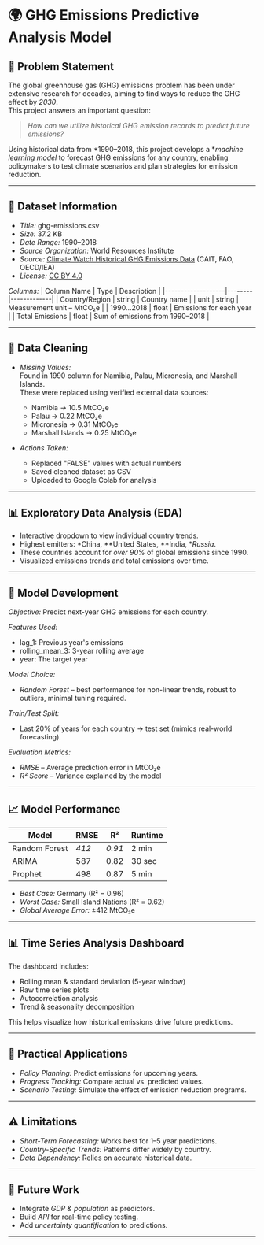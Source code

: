 # 🌍 GHG Emissions Predictive Analysis Model

## 📌 Problem Statement
The global greenhouse gas (GHG) emissions problem has been under extensive research for decades, aiming to find ways to reduce the GHG effect by *2030*.  
This project answers an important question:

> *How can we utilize historical GHG emission records to predict future emissions?*

Using historical data from *1990–2018, this project develops a **machine learning model* to forecast GHG emissions for any country, enabling policymakers to test climate scenarios and plan strategies for emission reduction.

---

## 📂 Dataset Information

- *Title:* ghg-emissions.csv  
- *Size:* 37.2 KB  
- *Date Range:* 1990–2018  
- *Source Organization:* World Resources Institute  
- *Source:* [Climate Watch Historical GHG Emissions Data](https://www.climatewatchdata.org/ghg-emissions) (CAIT, FAO, OECD/IEA)  
- *License:* [CC BY 4.0](https://creativecommons.org/licenses/by/4.0/)  

*Columns:*
| Column Name       | Type   | Description |
|-------------------|--------|-------------|
| Country/Region  | string | Country name |
| unit            | string | Measurement unit – MtCO₂e |
| 1990...2018   | float  | Emissions for each year |
| Total Emissions | float  | Sum of emissions from 1990–2018 |

---

## 🧹 Data Cleaning

- *Missing Values:*  
  Found in 1990 column for Namibia, Palau, Micronesia, and Marshall Islands.  
  These were replaced using verified external data sources:
  - Namibia → 10.5 MtCO₂e  
  - Palau → 0.22 MtCO₂e  
  - Micronesia → 0.31 MtCO₂e  
  - Marshall Islands → 0.25 MtCO₂e

- *Actions Taken:*  
  - Replaced "FALSE" values with actual numbers  
  - Saved cleaned dataset as CSV  
  - Uploaded to Google Colab for analysis  

---

## 📊 Exploratory Data Analysis (EDA)

- Interactive dropdown to view individual country trends.
- Highest emitters: *China, **United States, **India, **Russia*.
- These countries account for *over 90%* of global emissions since 1990.
- Visualized emissions trends and total emissions over time.

---

## 🤖 Model Development

*Objective:* Predict next-year GHG emissions for each country.

*Features Used:*
- lag_1: Previous year's emissions
- rolling_mean_3: 3-year rolling average
- year: The target year

*Model Choice:*  
- *Random Forest* – best performance for non-linear trends, robust to outliers, minimal tuning required.

*Train/Test Split:*
- Last 20% of years for each country → test set (mimics real-world forecasting).

*Evaluation Metrics:*
- *RMSE* – Average prediction error in MtCO₂e  
- *R² Score* – Variance explained by the model

---

## 📈 Model Performance

| Model          | RMSE  | R²   | Runtime |
|----------------|-------|------|---------|
| Random Forest  | *412* | *0.91* | 2 min   |
| ARIMA          | 587   | 0.82 | 30 sec  |
| Prophet        | 498   | 0.87 | 5 min   |

- *Best Case:* Germany (R² = 0.96)  
- *Worst Case:* Small Island Nations (R² = 0.62)  
- *Global Average Error:* ±412 MtCO₂e

---

## 📊 Time Series Analysis Dashboard

The dashboard includes:
- Rolling mean & standard deviation (5-year window)
- Raw time series plots
- Autocorrelation analysis
- Trend & seasonality decomposition

This helps visualize how historical emissions drive future predictions.

---

## 🎯 Practical Applications

- *Policy Planning:* Predict emissions for upcoming years.
- *Progress Tracking:* Compare actual vs. predicted values.
- *Scenario Testing:* Simulate the effect of emission reduction programs.

---

## ⚠ Limitations

- *Short-Term Forecasting:* Works best for 1–5 year predictions.
- *Country-Specific Trends:* Patterns differ widely by country.
- *Data Dependency:* Relies on accurate historical data.

---

## 🚀 Future Work

- Integrate *GDP & population* as predictors.
- Build *API* for real-time policy testing.
- Add *uncertainty quantification* to predictions.

---
